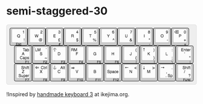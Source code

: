 # semi-staggered-30
![Image of Semi-Staggered-30](https://github.com/d-roa/semi-staggered-30/blob/main/semi-staggered-30.png)

!Inspired by [handmade keyboard 3](https://www.ikejima.org/projects/2018091-keyboard3.html) at ikejima.org.
